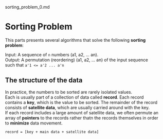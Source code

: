 sorting_problem_0.md
# Sorting Problem

This parts presents several algorithms that solve the following **sorting problem**:

Input: A sequence of `n` numbers (a1, a2, ... an).  
Output: A permutation (reordering) (a1, a2, ... an) of the input sequence such that `a'1 <= a'2 ... a'n`

## The structure of the data

In practice, the numbers to be sorted are rarely isolated values.  
Each is usually part of a collection of data called **record**. Each record contains a **key**, which is the value to be sorted. The remainder of the record consists of **satellite data**, which are usually carried around with the key.  
If each record includes a large amount of satellite data, we often permute an array of **pointers** to the records rather thatn the records themselves in order to **minimize** data movement.



```
record = [key + main data + satellite data]
